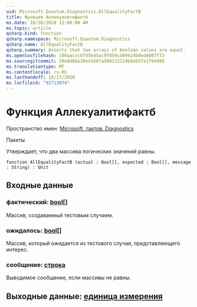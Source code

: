 ```yaml
---
uid: Microsoft.Quantum.Diagnostics.AllEqualityFactB
title: Функция Аллекуалитифактб
ms.date: 10/26/2020 12:00:00 AM
ms.topic: article
qsharp.kind: function
qsharp.namespace: Microsoft.Quantum.Diagnostics
qsharp.name: AllEqualityFactB
qsharp.summary: Asserts that two arrays of boolean values are equal.
ms.openlocfilehash: 100aacccbfd5b45ac9f859cd89424b0ed4007f72
ms.sourcegitcommit: 29e0d88a30e4166fa580132124b0eb57e1f0e986
ms.translationtype: MT
ms.contentlocale: ru-RU
ms.lasthandoff: 10/27/2020
ms.locfileid: "92713074"
---
```

# <a name="allequalityfactb-function"></a>Функция Аллекуалитифактб

Пространство имен: [Microsoft. тактов. Diagnostics](xref:Microsoft.Quantum.Diagnostics)

Пакеты [](https://nuget.org/packages/)


Утверждает, что два массива логических значений равны.

```qsharp
function AllEqualityFactB (actual : Bool[], expected : Bool[], message : String) : Unit
```


## <a name="input"></a>Входные данные

### <a name="actual--bool"></a>фактический: [bool](xref:microsoft.quantum.lang-ref.bool)[]

Массив, создаваемый тестовым случаем.


### <a name="expected--bool"></a>ожидалось: [bool](xref:microsoft.quantum.lang-ref.bool)[]

Массив, который ожидается из тестового случая, представляющего интерес.


### <a name="message--string"></a>сообщение: [строка](xref:microsoft.quantum.lang-ref.string)

Выводимое сообщение, если массивы не равны.



## <a name="output--unit"></a>Выходные данные: [единица измерения](xref:microsoft.quantum.lang-ref.unit)

